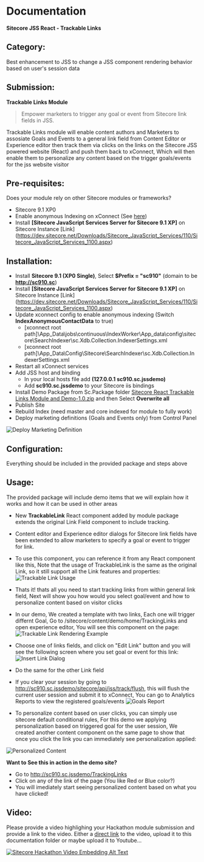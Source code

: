 # Documentation

**Sitecore JSS React - Trackable Links**

## Category:
Best enhancement to JSS to change a JSS component rendering behavior based on user's session data

## Submission:
**Trackable Links Module** 
> Empower marketers to trigger any goal or event from Sitecore link fields in JSS.

Trackable Links module will enable content authors and Marketers to assosiate Goals and Events to a general link field from Content Editor or Experience editor then track them via clicks on the links on the Sitecore JSS powered website (React) and push them back to xConnect, Which will then enable them to personalize any content based on the trigger goals/events for the jss website visitor 

## Pre-requisites:

Does your module rely on other Sitecore modules or frameworks?

- Sitecore 9.1 XP0
- Enable anonymous Indexing on xConnect (See [here](https://doc.sitecore.com/developers/91/sitecore-experience-platform/en/enable-indexing-of-anonymous-contacts.html))
- Install **[Sitecore JavaScript Services Server for Sitecore 9.1 XP]** on Sitecore Instance [Link]
(https://dev.sitecore.net/Downloads/Sitecore_JavaScript_Services/110/Sitecore_JavaScript_Services_1100.aspx)

## Installation:

- Install **Sitecore 9.1 (XP0 Single)**, Select **$Prefix = "sc910"** (domain to be **http://sc910.sc**)
- Install **[Sitecore JavaScript Services Server for Sitecore 9.1 XP]** on Sitecore Instance [Link]
(https://dev.sitecore.net/Downloads/Sitecore_JavaScript_Services/110/Sitecore_JavaScript_Services_1100.aspx)
- Update xconnect config to enable anonymous indexing (Switch **IndexAnonymousContactData** to true)
  - [xconnect root path]\App_Data\jobs\continuous\IndexWorker\App_data\config\sitecore\SearchIndexer\sc.Xdb.Collection.IndexerSettings.xml
  - [xconnect root path]\App_Data\Config\Sitecore\SearchIndexer\sc.Xdb.Collection.IndexerSettings.xml
- Restart all xConnect services
- Add JSS host and binding
  - In your local hosts file add **(127.0.0.1 sc910.sc.jssdemo)**
  - Add **sc910.sc.jssdemo** to your Sitecore iis bindings 
- Install Demo Package from Sc.Package folder [Sitecore React Trackable Links Module and Demo-1.0.zip](/sc.package/Sitecore%20React%20Trackable%20Links%20Module%20and%20Demo-1.0.zip "Sitecore React Trackable Links Module and Demo-1.0.zip")  and then Select **Overwrite all**
- Publish Site
- Rebuild Index (need master and core indexed for module to fully work)
- Deploy marketing definitions (Goals and Events only) from Control Panel 

![Deploy Marketing Definition](images/Deploy-marketing-definitions.png?raw=true "Deploy Marketing Definition")


## Configuration:

Everything should be included in the provided package and steps above

## Usage:

The provided package will include demo items that we will explain how it works and how it can be used in other areas

-  New **TrackableLink** React component added by module package extends the original Link Field component to include tracking.
- Content editor and Experience editor dialogs for Sitecore link fields have been extended to allow marketers to specify a goal or event to trigger for link.
- To use this component, you can reference it from any React component like this, Note that the usage of TrackableLink is the same as the original Link, so it still support all the Link features and properties:
![Trackable Link Usage](images/TrackableLinkUsage.png?raw=true "Trackable Link Usage")
- Thats it! thats all you need to start tracking links from within general link field, Next will show you how would you select goal/event and how to personalize content based on visitor clicks
- In our demo, We created a template with two links, Each one will trigger differnt Goal, Go to /sitecore/content/demo/home/TrackingLinks and open experience editor, You will see this component on the page:
![Trackable Link Rendering Example](images/TrackableLinkRendering.png?raw=true "Trackable Link Rendering Example")
- Choose one of links fields, and click on "Edit Link" button and you will see the following screen where you set goal or event for this link:
![Insert Link Dialog](images/InsertLinkDialog.png?raw=true "Insert Link Dialog")
- Do the same for the other Link field
- If you clear your session by going to http://sc910.sc.jssdemo/sitecore/api/jss/track/flush, this will flush the current user session and submit it to xConnect, You can go to Analytics Reports to view the registered goals/events
![Goals Report](images/LinksReports.png?raw=true "Goals Report")

- To personalize content based on user clicks, you can simply use sitecore default conditional rules, For this demo we applying personalization based on triggered goal for the user session, We created another content component on the same page to show that once you click the link you can immediately see personalization applied:

![Personalized Content](images/PersonalizedContent.png?raw=true "Personalized Content")

**Want to See this in action in the demo site?**
- Go to http://sc910.sc.jssdemo/TrackingLinks
- Click on any of the link of the page (You like Red or Blue color?)
- You will imediately start seeing personalized content based on what you have clicked!

## Video:

Please provide a video highlighing your Hackathon module submission and provide a link to the video. Either a [direct link](https://www.youtube.com/watch?v=EpNhxW4pNKk) to the video, upload it to this documentation folder or maybe upload it to Youtube...

[![Sitecore Hackathon Video Embedding Alt Text](https://img.youtube.com/vi/EpNhxW4pNKk/0.jpg)](https://www.youtube.com/watch?v=EpNhxW4pNKk)
